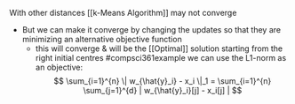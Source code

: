 With other distances [[k-Means Algorithm]] may not converge
- But we can make it converge by changing the updates so that they are minimizing an alternative objective function
	- this will converge & will be the [[Optimal]] solution starting from the right initial centres
#compsci361example we can use the L1-norm as an objective:
$$
\sum_{i=1}^{n} \| w_{\hat{y}_i} - x_i \|_1 = \sum_{i=1}^{n} \sum_{j=1}^{d} | w_{\hat{y}_i}[j] - x_i[j] | 
$$
